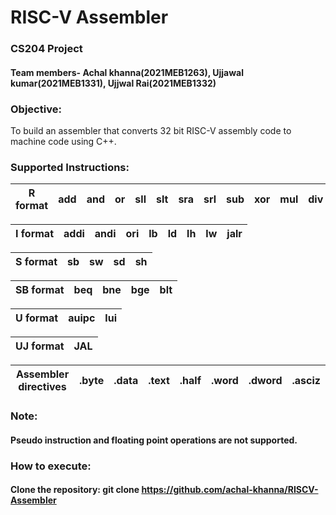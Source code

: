 # RISC-V Assembler
### CS204 Project
#### Team members-  Achal khanna(2021MEB1263),   Ujjawal kumar(2021MEB1331),  Ujjwal Rai(2021MEB1332)


### Objective:
To build an assembler that converts 32 bit RISC-V assembly code to machine code using C++.


### Supported Instructions:

| **R format** | add  | and | or | sll | slt | sra | srl | sub | xor | mul | div | rem |
| :---: | :---: | :---: | :---: | :---: | :---: | :---: | :---: | :---: | :---: | :---: | :---: | :---: |

| **I format** | addi  | andi | ori | lb | ld | lh | lw | jalr |
| :---: | :---: | :---: | :---: | :---: | :---: | :---: | :---: | :---: |

| **S format** | sb  | sw | sd | sh | 
| :---: | :---: | :---: | :---: | :---: | 

| **SB format** | beq  | bne | bge | blt | 
| :---: | :---: | :---: | :---: | :---: | 

| **U format** | auipc  | lui | 
| :---: | :---: | :---: | 

| **UJ format** | JAL  | 
| :---: | :---: |

| **Assembler directives** | .byte  | .data | .text | .half | .word  | .dword | .asciz | 
| :---: | :---: | :---: | :---: | :---: | :---: | :---: | :---: | 


### Note:  
#### Pseudo instruction and floating point operations are not supported.


### How to execute:
#### Clone the repository: git clone https://github.com/achal-khanna/RISCV-Assembler
#### 
#### 
####
####







